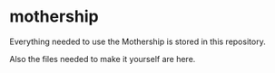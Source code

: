 # mothership
Everything needed to use the Mothership is stored in this repository.

Also the files needed to make it yourself are here.
